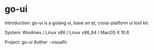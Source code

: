 go-ui
=====

Introduction:
	go-ui is a golang ui, base on qt, cross-platform ui tool kit.

System:
	Windows / Linux x86 / Linux x86_64 / MacOS X 10.6

Project: go-ui
Author : visualfc
